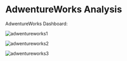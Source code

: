 # AdwentureWorks Analysis


AdwentureWorks Dashboard:

![adwentureworks1](https://github.com/DaneB90/Data-Projects/assets/104319818/46ed85d9-472b-46b7-9d2c-1849d1481e4a)

![adwentureworks2](https://github.com/DaneB90/Data-Projects/assets/104319818/71503aeb-53eb-4454-bf4a-e28de520079a)

![adwentureworks3](https://github.com/DaneB90/Data-Projects/assets/104319818/a4b45d10-62d6-46d1-b0d5-3b41e44cbe7a)


